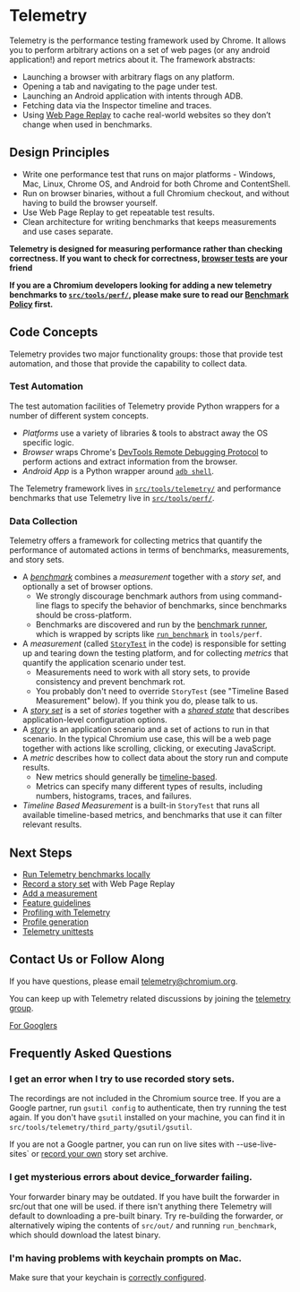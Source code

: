 <!-- Copyright 2015 The Chromium Authors. All rights reserved.
     Use of this source code is governed by a BSD-style license that can be
     found in the LICENSE file.
-->

# Telemetry

Telemetry is the performance testing framework used by Chrome.  It allows you
to perform arbitrary actions on a set of web pages (or any android application!)
and report metrics about it.  The framework abstracts:

*   Launching a browser with arbitrary flags on any platform.
*   Opening a tab and navigating to the page under test.
*   Launching an Android application with intents through ADB.
*   Fetching data via the Inspector timeline and traces.
*   Using [Web Page Replay](https://github.com/chromium/web-page-replay) to
    cache real-world websites so they don’t change when used in benchmarks.

## Design Principles

*   Write one performance test that runs on major platforms - Windows, Mac,
    Linux, Chrome OS, and Android for both Chrome and ContentShell.
*   Run on browser binaries, without a full Chromium checkout, and without
    having to build the browser yourself.
*   Use Web Page Replay to get repeatable test results.
*   Clean architecture for writing benchmarks that keeps measurements and use
    cases separate.

**Telemetry is designed for measuring performance rather than checking
  correctness. If you want to check for correctness,
  [browser tests](http://www.chromium.org/developers/testing/browser-tests) are
  your friend**

**If you are a Chromium developers looking for adding a new telemetry benchmarks to [`src/tools/perf/`](https://code.google.com/p/chromium/codesearch#chromium/src/tools/perf/),
please make sure to read our [Benchmark
Policy](https://docs.google.com/document/d/1bBKyYCW3VlUUPDpQE4xvrMFdA6tovQMZoqO9KCcmqqQ/edit?usp=sharing)
first.**

## Code Concepts

Telemetry provides two major functionality groups: those that provide test
automation, and those that provide the capability to collect data.

### Test Automation

The test automation facilities of Telemetry provide Python wrappers for a number
of different system concepts.

*   _Platforms_ use a variety of libraries & tools to abstract away the OS
    specific logic.
*   _Browser_ wraps Chrome's
    [DevTools Remote Debugging Protocol](https://developer.chrome.com/devtools/docs/remote-debugging)
    to perform actions and extract information from the browser.
*   _Android App_ is a Python wrapper around
    [`adb shell`](http://developer.android.com/tools/help/adb.html).

The Telemetry framework lives in
[`src/tools/telemetry/`](https://code.google.com/p/chromium/codesearch#chromium/src/tools/telemetry/)
and performance benchmarks that use Telemetry live in
[`src/tools/perf/`](https://code.google.com/p/chromium/codesearch#chromium/src/tools/perf/).

### Data Collection

Telemetry offers a framework for collecting metrics that quantify the
performance of automated actions in terms of benchmarks, measurements, and story
sets.

*   A
    [_benchmark_](https://code.google.com/p/chromium/codesearch#chromium/src/tools/telemetry/telemetry/benchmark.py)
    combines a _measurement_ together with a _story set_, and optionally a set
    of browser options.
    *   We strongly discourage benchmark authors from using command-line flags
        to specify the behavior of benchmarks, since benchmarks should be
        cross-platform.
    *   Benchmarks are discovered and run by the
        [benchmark runner](https://code.google.com/p/chromium/codesearch#chromium/src/tools/telemetry/telemetry/benchmark_runner.py),
        which is wrapped by scripts like
        [`run_benchmark`](https://code.google.com/p/chromium/codesearch#chromium/src/tools/perf/run_benchmark)
        in `tools/perf`.
*   A _measurement_ (called
    [`StoryTest`](https://code.google.com/p/chromium/codesearch#chromium/src/tools/telemetry/telemetry/web_perf/story_test.py)
    in the code) is responsible for setting up and tearing down the testing
    platform, and for collecting _metrics_ that quantify the application
    scenario under test.
    *   Measurements need to work with all story sets, to provide consistency
        and prevent benchmark rot.
    *   You probably don't need to override `StoryTest` (see "Timeline Based
        Measurement" below). If you think you do, please talk to us.
*   A
    [_story set_](https://code.google.com/p/chromium/codesearch#chromium/src/tools/telemetry/telemetry/story/story_set.py)
    is a set of _stories_ together with a
    [_shared state_](https://code.google.com/p/chromium/codesearch#chromium/src/tools/telemetry/telemetry/story/shared_state.py)
    that describes application-level configuration options.
*   A
    [_story_](https://code.google.com/p/chromium/codesearch#chromium/src/tools/telemetry/telemetry/story/story.py)
    is an application scenario and a set of actions to run in that scenario. In
    the typical Chromium use case, this will be a web page together with actions
    like scrolling, clicking, or executing JavaScript.
*   A _metric_ describes how to collect data about the story run and compute
    results.
    *   New metrics should generally be
        [timeline-based](https://code.google.com/p/chromium/codesearch#chromium/src/tools/telemetry/telemetry/web_perf/metrics/timeline_based_metric.py).
    *   Metrics can specify many different types of results, including numbers,
        histograms, traces, and failures.
*   _Timeline Based Measurement_ is a built-in `StoryTest` that runs all
    available timeline-based metrics, and benchmarks that use it can filter
    relevant results.

## Next Steps

*   [Run Telemetry benchmarks locally](https://sites.google.com/a/chromium.org/dev/developers/telemetry/run_locally)
*   [Record a story set](https://sites.google.com/a/chromium.org/dev/developers/telemetry/record_a_page_set)
    with Web Page Replay
*   [Add a measurement](https://sites.google.com/a/chromium.org/dev/developers/telemetry/add_a_measurement)
*   [Feature guidelines](https://sites.google.com/a/chromium.org/dev/developers/telemetry/telemetry-feature-guidelines)
*   [Profiling with Telemetry](https://sites.google.com/a/chromium.org/dev/developers/telemetry/profiling)
*   [Profile generation](https://sites.google.com/a/chromium.org/dev/developers/telemetry/telemetry-profile-generation)
*   [Telemetry unittests](https://sites.google.com/a/chromium.org/dev/developers/telemetry/telemetry-unittests)

## Contact Us or Follow Along

If you have questions, please email telemetry@chromium.org.

You can keep up with Telemetry related discussions by joining the
[telemetry group](https://groups.google.com/a/chromium.org/forum/#!forum/telemetry).

[For Googlers](http://go/telemetry)

## Frequently Asked Questions

### I get an error when I try to use recorded story sets.

The recordings are not included in the Chromium source tree. If you are a Google
partner, run `gsutil config` to authenticate, then try running the test again.
If you don't have `gsutil` installed on your machine, you can find it in
`src/tools/telemetry/third_party/gsutil/gsutil`.

If you are not a Google partner, you can run on live sites with
--use-live-sites` or
[record your own](http://dev.chromium.org/developers/telemetry/record_a_page_set)
story set archive.

### I get mysterious errors about device\_forwarder failing.

Your forwarder binary may be outdated. If you have built the forwarder in
src/out that one will be used. if there isn't anything there Telemetry will
default to downloading a pre-built binary. Try re-building the forwarder, or
alternatively wiping the contents of `src/out/` and running `run_benchmark`,
which should download the latest binary.

### I'm having problems with keychain prompts on Mac.

Make sure that your keychain is
[correctly configured](https://sites.google.com/a/chromium.org/dev/developers/telemetry/telemetry-mac-keychain-setup).
